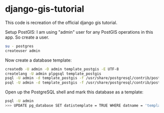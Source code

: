 # django-gis-tutorial
This code is recreation of the official django gis tutorial.

Setup PostGIS:
I am using "admin" user for any PostGIS operations in this app. So create a user.
```bash
su - postgres
createuser admin
```

Now create a database template:
```bash
createdb -U admin -O admin template_postgis -E UTF-8
createlang -U admin plpgsql template_postgis
psql -U admin -d template_postgis -f /usr/share/postgresql/contrib/postgis-2.1/postgis.sql
psql -U admin -d template_postgis -f /usr/share/postgresql/contrib/postgis-2.1/spatial_ref_sys.sql
```

Open up the PostgreSQL shell and mark this database as a template:
```bash
psql -U admin
>>> UPDATE pg_database SET datistemplate = TRUE WHERE datname = 'template_postgis';
```
